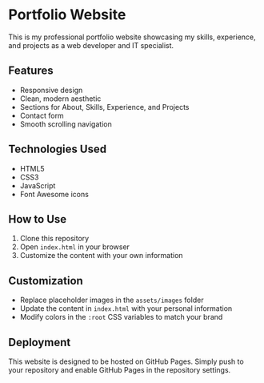 # Portfolio Website

This is my professional portfolio website showcasing my skills, experience, and projects as a web developer and IT specialist.

## Features
- Responsive design
- Clean, modern aesthetic
- Sections for About, Skills, Experience, and Projects
- Contact form
- Smooth scrolling navigation

## Technologies Used
- HTML5
- CSS3
- JavaScript
- Font Awesome icons

## How to Use
1. Clone this repository
2. Open `index.html` in your browser
3. Customize the content with your own information

## Customization
- Replace placeholder images in the `assets/images` folder
- Update the content in `index.html` with your personal information
- Modify colors in the `:root` CSS variables to match your brand

## Deployment
This website is designed to be hosted on GitHub Pages. Simply push to your repository and enable GitHub Pages in the repository settings.
